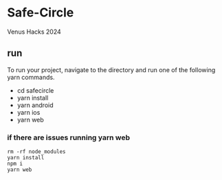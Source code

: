 # Safe-Circle
Venus Hacks 2024

## run
To run your project, navigate to the directory and run one of the following yarn commands.

- cd safecircle
- yarn install
- yarn android
- yarn ios
- yarn web

### if there are issues running yarn web 
```
rm -rf node_modules
yarn install
npm i
yarn web
```